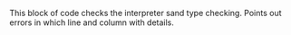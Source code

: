 This block of code checks the interpreter sand type checking.
Points out errors in which line and column with details.
